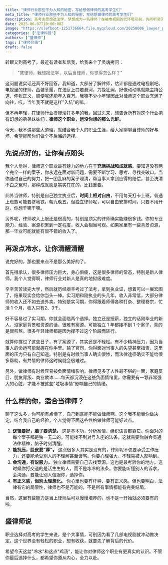 ```yaml
---
title: "律师行业那些不为人知的秘密，写给想做律师的高考学生们"
meta_title: "律师行业那些不为人知的秘密，写给想做律师的高考学生们"
description: 高考志愿想选法学，梦想成为一名律师？在被电视剧的光环吸引前，先听听资深律师的真心话。本文为你全面揭示律师行业的真实利弊：既有智力挑战带来的成就感和高收入潜力，也必须面对新人期的生存压力、找案源的艰辛和巨大的情感消耗。想知道自己是否适合当律师？这篇文章将帮你认清现实，做出不后悔的生涯规划。
date: 2025-06-07T10:00:00Z
image: "https://slefboot-1251736664.file.myqcloud.com/20250606_lawyer_profession_cover.webp"
categories: ["法律科普"]
authors: ["盛律师"]
tags: ["律师价值"]
draft: false
---
```


转眼又到高考了，最近有读者私信我，给我来个了灵魂拷问：

> "盛律师，我想报法学，以后当律师，你觉得怎么样？"

这问题说实话还真不好回答。我知道，大部分了解律师，估计都是通过电视剧吧。电视里的律师，西装革履，在法庭上口若悬河，力挽狂澜，好像动动嘴就能主持公道、伸张正义，顺便呢还能年入百万。我猜不少小年轻因此对律师这个职业充满了向往，哎，当年我不就是这样"入坑"的嘛。

但不再年轻，在律师行业摸爬滚打多年的我，回过头来，想告诉所有对这个行业抱有幻想的弟弟妹妹们：**律师这个职业，远没你想的那么光鲜。**

今天，我不讲那些大道理，就结合我个人的职业生涯，给大家聊聊当律师的好与坏，希望能帮你们做个不后悔的选择。

## 先说点好的，让你有点盼头

我个人觉得，律师这个职业最有魅力的地方在于**充满挑战和成就感**。要知道没有两个完全一样的案子，你永远在面对新问题，需要不断学习、思考、寻找突破口。当你通过自己的努力，把一团乱麻的案子理清，帮当事人拿到应得的赔偿，甚至洗清不白之冤时，那种成就感是实实在在的，比钱重要。

此外当律师，特别是自己独立执业后，**时间上相对自由**，不用每天打卡上班。普通上班族可能要挤地铁，朝九晚五，但独立律师呢，可以自由安排时间，只要不用开庭，你想干嘛干嘛。

另外呢，律师收入上限还是很高的，特别是顶尖的律师确实能赚很多钱。你的专业能力、经验、案源积累到一定程度，收入会相当可观。如果家里有一些背景资源，那一毕业可能就能有很不错的收入了。
## 再泼点冷水，让你清醒清醒

说完好的，那也要来点不是那么美好的了。

首先得承认，很多律师压力巨大，身心俱疲，这是很多律师的常态，特别是新人律师。我个人觉得啊，律师行业对新人是真的地狱级难度。

辛辛苦苦读完大学，然后就历经艰辛考过了法考，拿到执业证，想着可以一展宏图了，结果现实会给你当头一棒。实习期和刚执业的头几年，收入非常低，大部分律师的收入还不如去送外卖。特别是实习期，你得跟着师傅各种打杂、整理卷宗，忙活 1 个月，收入只有2、3千。

好不容易过了实习期，你就会面临两个选择。独立还是授薪，独立的话刚毕业的新人，没家庭背景和资源的话，很难有案源。可能独立 1 年都接不到 1 个案子，真的是很煎熬。很多年轻律师都是因为撑不过这个阶段而转行。

就算你撑过了这些日子，有了案源了，其实还是不轻松。有不少精神压力，因为当事人的命运可能就握在你手里。输了官司，你得面对当事人的失望甚至指责，这里面的压力只有自己知道。特别是有时候当事人确实很惨，而法律途径确实不能给很多帮助，有共情的律师这时候就会很难过。

另外，做律师有时候容易被负面情绪影响。律师见多了人性最不堪的一面，家庭反目、朋友背叛、商业欺诈……每天都沉浸在这些负面情绪里，你需要有一颗非常强大的心脏，才能不被这些"垃圾事情"影响自己的情绪。
## 什么样的你，适合当律师？

聊了这么多，你可能有点懵了，自己到底能不能做律师啊。这个我不能替你做决定，结合我自己的经验，个人觉得下面这些性格做律师可能好过点。

1. **逻辑要好，脑子要清楚。** 这是基本功，分析案情、组织语言都靠它。你面对的每个案子都是独一无二的，可能找不到对号入座的法条，这就需要你融会贯通法律精神，脑子时刻清醒。
2. **能抗压，脸皮要"厚"。** 这点很多人其实是没有的，律师呢不仅要承受工作压力，还要能承受别人的不理解甚至谩骂。你要心理强大，不轻易被人影响到。
3. **会沟通，有说服力。** 独立律师需要自己去找案源，这也是最考验你的地方。这时候你打交道的是活生生的人，而不是冰冷的法条，你要能听懂别人的诉求，会沟通，要能让别人信服你，选择你。
4. **有正义感，但别太理想化。** 你心里也要有杆秤，要有正义感。但也要明白，法律有它的局限性，律师也不是万能的，不是所有事情都能有完美结局。
   
当然，这里有些能力是当上律师后可以慢慢培养的，也不是一开始就必须要有的啦。
## 盛律师说

职业选择对高考的学生来说，是个大事情，可别因为看了几部电视剧就冲动做决定。这个世界没有轻松的职业，想有收获，就要先了解背后的代价。

希望今天这盆"冷水"和这点"鸡汤"，能让你对律师这个职业有更真实的认识。不管你最后选择什么，都希望你遵从内心，全力以赴。